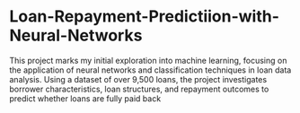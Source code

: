 # Loan-Repayment-Predictiion-with-Neural-Networks
This project marks my initial exploration into machine learning, focusing on the application of neural networks and classification techniques in loan data analysis. Using a dataset of over 9,500 loans, the project investigates borrower characteristics, loan structures, and repayment outcomes to predict whether loans are fully paid back
